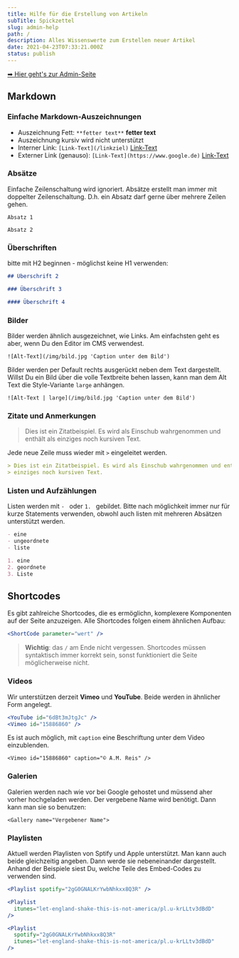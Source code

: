 ```yaml
---
title: Hilfe für die Erstellung von Artikeln
subTitle: Spickzettel
slug: admin-help
path: /
description: Alles Wissenswerte zum Erstellen neuer Artikel
date: 2021-04-23T07:33:21.000Z
status: publish
---
```


[➡ Hier geht's zur Admin-Seite](/admin)

## Markdown

### Einfache Markdown-Auszeichnungen

- Auszeichnung Fett: `**fetter text**` **fetter text**
- Auszeichnung kursiv wird nicht unterstützt
- Interner Link: `[Link-Text](/linkziel)` [Link-Text](/admin-help)
- Externer Link (genauso): `[Link-Text](https://www.google.de)`
  [Link-Text](https://www.google.de)

### Absätze

Einfache Zeilenschaltung wird ignoriert. Absätze erstellt man immer mit
doppelter Zeilenschaltung. D.h. ein Absatz darf gerne über mehrere Zeilen gehen.

```
Absatz 1

Absatz 2
```

### Überschriften

bitte mit H2 beginnen - möglichst keine H1 verwenden:

```md
## Überschrift 2

### Überschrift 3

#### Überschrift 4
```

### Bilder

Bilder werden ähnlich ausgezeichnet, wie Links. Am einfachsten geht es aber,
wenn Du den Editor im CMS verwendest.

```
![Alt-Text](/img/bild.jpg 'Caption unter dem Bild')
```

Bilder werden per Default rechts ausgerückt neben dem Text dargestellt. Willst
Du ein Bild über die volle Textbreite behen lassen, kann man dem Alt Text die
Style-Variante `large` anhängen.

```
![Alt-Text | large](/img/bild.jpg 'Caption unter dem Bild')
```

### Zitate und Anmerkungen

> Dies ist ein Zitatbeispiel. Es wird als Einschub wahrgenommen und enthält als
> einziges noch kursiven Text.

Jede neue Zeile muss wieder mit `>` eingeleitet werden.

```md
> Dies ist ein Zitatbeispiel. Es wird als Einschub wahrgenommen und enthält als
> einziges noch kursiven Text.
```

### Listen und Aufzählungen

Listen werden mit `- ` oder `1. ` gebildet. Bitte nach möglichkeit immer nur für
kurze Statements verwenden, obwohl auch listen mit mehreren Absätzen unterstützt
werden.

```md
- eine
- ungeordnete
- liste

1. eine
2. geordnete
3. Liste
```

## Shortcodes

Es gibt zahlreiche Shortcodes, die es ermöglichn, komplexere Komponenten auf der
Seite anzuzeigen. Alle Shortcodes folgen einem ähnlichen Aufbau:

```jsx
<ShortCode parameter="wert" />
```

> **Wichtig**: das `/` am Ende nicht vergessen. Shortcodes müssen syntaktisch
> immer korrekt sein, sonst funktioniert die Seite möglicherweise nicht.

### Videos

Wir unterstützen derzeit **Vimeo** und **YouTube**. Beide werden in ähnlicher
Form angelegt.

```jsx
<YouTube id="6dBt3mJtgJc" />
<Vimeo id="15886860" />
```

<YouTube id="6dBt3mJtgJc" />

Es ist auch möglich, mit `caption` eine Beschriftung unter dem Video
einzublenden.

```
<Vimeo id="15886860" caption="© A.M. Reis" />
```

<Vimeo id="15886860" caption="© A.M. Reis" />

### Galerien

Galerien werden nach wie vor bei Google gehostet und müssend aher vorher
hochgeladen werden. Der vergebene Name wird benötigt. Dann kann man sie so
benutzen:

```
<Gallery name="Vergebener Name">
```

### Playlisten

Aktuell werden Playlisten von Sptify und Apple unterstützt. Man kann auch beide
gleichzeitig angeben. Dann werde sie nebeneinander dargestellt. Anhand der
Beispiele siest Du, welche Teile des Embed-Codes zu verwenden sind.

```jsx
<Playlist spotify="2gG0GNALKrYwbNhkxx8Q3R" />

<Playlist
  itunes="let-england-shake-this-is-not-america/pl.u-krLLtv3dBdD"
/>

<Playlist
  spotify="2gG0GNALKrYwbNhkxx8Q3R"
  itunes="let-england-shake-this-is-not-america/pl.u-krLLtv3dBdD"
/>
```

<Playlist 
  spotify="2gG0GNALKrYwbNhkxx8Q3R" 
  itunes="let-england-shake-this-is-not-america/pl.u-krLLtv3dBdD"
/>
